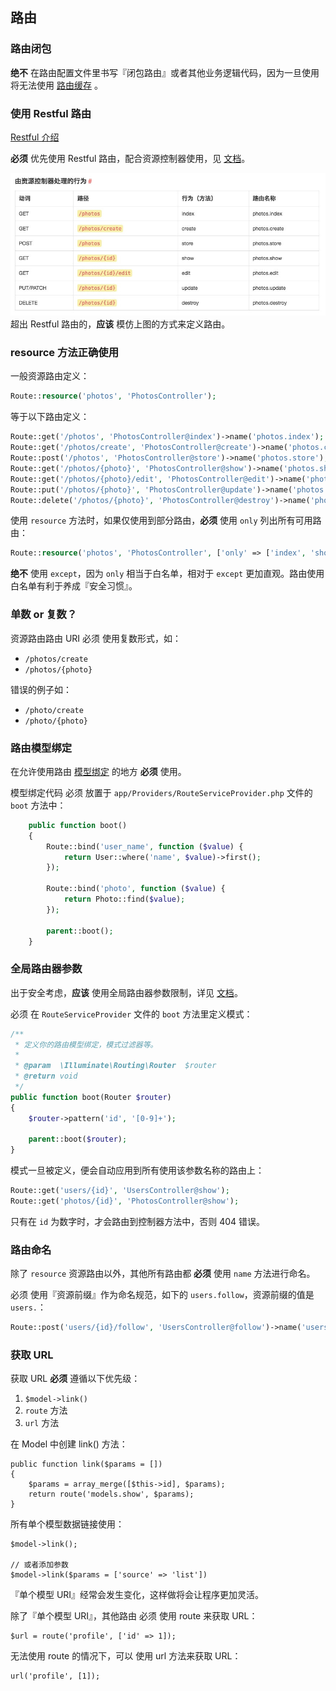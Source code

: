 ## 路由

### 路由闭包

**绝不** 在路由配置文件里书写『闭包路由』或者其他业务逻辑代码，因为一旦使用将无法使用 [路由缓存](http://d.laravel-china.org/docs/5.5/controllers#route-caching) 。

### 使用 Restful 路由

[Restful 介绍](http://www.ruanyifeng.com/blog/2014/05/restful_api)

**必须** 优先使用 Restful 路由，配合资源控制器使用，见 [文档](http://d.laravel-china.org/docs/5.5/controllers#RESTful-%E8%B5%84%E6%BA%90%E6%8E%A7%E5%88%B6%E5%99%A8)。

![](/assets/09GHC72ygP.png)
超出 Restful 路由的，**应该** 模仿上图的方式来定义路由。

### resource 方法正确使用

一般资源路由定义：
``` php
Route::resource('photos', 'PhotosController');
```

等于以下路由定义：
``` php
Route::get('/photos', 'PhotosController@index')->name('photos.index');
Route::get('/photos/create', 'PhotosController@create')->name('photos.create');
Route::post('/photos', 'PhotosController@store')->name('photos.store');
Route::get('/photos/{photo}', 'PhotosController@show')->name('photos.show');
Route::get('/photos/{photo}/edit', 'PhotosController@edit')->name('photos.edit');
Route::put('/photos/{photo}', 'PhotosController@update')->name('photos.update');
Route::delete('/photos/{photo}', 'PhotosController@destroy')->name('photos.destroy');
```

使用 `resource` 方法时，如果仅使用到部分路由，**必须** 使用 `only` 列出所有可用路由：
``` php
Route::resource('photos', 'PhotosController', ['only' => ['index', 'show']]);
```

**绝不** 使用 `except`，因为 `only` 相当于白名单，相对于 `except` 更加直观。路由使用白名单有利于养成『安全习惯』。

### 单数 or 复数？

资源路由路由 URI 必须 使用复数形式，如：

- `/photos/create`
- `/photos/{photo}`

错误的例子如：

- `/photo/create`
- `/photo/{photo}`

### 路由模型绑定

在允许使用路由 [模型绑定](http://d.laravel-china.org/docs/5.5/routing#route-model-binding) 的地方 **必须** 使用。

模型绑定代码 必须 放置于 `app/Providers/RouteServiceProvider.php` 文件的 `boot` 方法中：


``` php
    public function boot()
    {
        Route::bind('user_name', function ($value) {
            return User::where('name', $value)->first();
        });

        Route::bind('photo', function ($value) {
            return Photo::find($value);
        });

        parent::boot();
    }
```

### 全局路由器参数

出于安全考虑，**应该** 使用全局路由器参数限制，详见 [文档](http://d.laravel-china.org/docs/5.5/routing#%E5%85%A8%E5%B1%80%E9%99%90%E5%88%B6)。

必须 在 `RouteServiceProvider` 文件的 `boot` 方法里定义模式：


``` php
/**
 * 定义你的路由模型绑定，模式过滤器等。
 *
 * @param  \Illuminate\Routing\Router  $router
 * @return void
 */
public function boot(Router $router)
{
    $router->pattern('id', '[0-9]+');

    parent::boot($router);
}
```

模式一旦被定义，便会自动应用到所有使用该参数名称的路由上：


``` php
Route::get('users/{id}', 'UsersController@show');
Route::get('photos/{id}', 'PhotosController@show');
```

只有在 `id` 为数字时，才会路由到控制器方法中，否则 404 错误。

### 路由命名

除了 `resource` 资源路由以外，其他所有路由都 **必须** 使用 `name` 方法进行命名。

必须 使用『资源前缀』作为命名规范，如下的 `users.follow`，资源前缀的值是 `users.`：


``` php
Route::post('users/{id}/follow', 'UsersController@follow')->name('users.follow');
```

### 获取 URL

获取 URL **必须** 遵循以下优先级：

1. `$model->link()`
2. `route` 方法
3. `url` 方法

在 Model 中创建 link() 方法：


```
public function link($params = [])
{
    $params = array_merge([$this->id], $params);
    return route('models.show', $params);
}
```


所有单个模型数据链接使用：


```
$model->link();

// 或者添加参数
$model->link($params = ['source' => 'list'])
```

『单个模型 URI』经常会发生变化，这样做将会让程序更加灵活。

除了『单个模型 URI』，其他路由 必须 使用 route 来获取 URL：

```
$url = route('profile', ['id' => 1]);
```

无法使用 route 的情况下，可以 使用 url 方法来获取 URL：

```
url('profile', [1]);
```